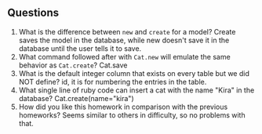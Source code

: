 ## Questions

1. What is the difference between `new` and `create` for a model?
Create saves the model in the database, while new doesn't save it in the database until the user tells it to save.
2. What command followed after with `Cat.new` will emulate the same behavior as `Cat.create`?
Cat.save
3. What is the default integer column that exists on every table but we did NOT define?
id, it is for numbering the entries in the table.
4. What single line of ruby code can insert a cat with the name "Kira" in the database?
Cat.create(name="kira")
5. How did you like this homework in comparison with the previous homeworks?
Seems similar to others in difficulty, so no problems with that.